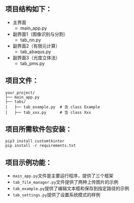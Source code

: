 ## 项目结构如下：
- 主界面
  - main_app.py
- 副界面1（图像识别与分割） 
  - tab_nn.py
- 副界面2（有限元计算）
  - tab_abaqus.py
- 副界面3（光度立体法）
  - tab_pms.py

## 项目文件：
```
your_project/
├── main_app.py
├── tabs/
│   ├── tab_example.py  # 含 class Example
│   ├── tab_xxx.py      # 含 class Xxx
```
## 项目所需软件包安装：
```
pip3 install customtkinter
pip install -r requirements.txt
```
## 项目示例功能：
- `main_app.py`文件是主要运行程序，提供了三个框架
- `tab_file_manager.py`文件提供了两种上传图片的示例
- `tab_example.py`提供了编辑文本框和保存到指定路径的示例
- `tab_settings.py`提供了设置系统模式的样例